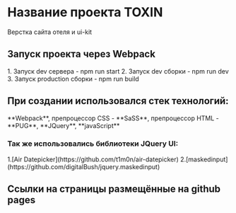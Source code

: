 <h1> Название проекта TOXIN</h1>
  Верстка сайта отеля и ui-kit 
<h2>Запуск проекта через Webpack</h2>
 1. Запуск dev сервера - npm run start
 2. Запуск dev сборки - npm run dev
 3. Запуск production сборки - npm run build
 <h2>При создании использовался стек технологий:</h2>
   **Webpack**, препроцессор CSS - **SaSS**, препроцессор HTML - **PUG**, **JQuery**, **javaScript**
 <h3>Так же использовались библиотеки JQuery UI:</h3>
 1.[Air Datepicker](https://github.com/t1m0n/air-datepicker)
 2.[maskedinput](https://github.com/digitalBush/jquery.maskedinput)
<h2>Ссылки на страницы размещённые на github pages</h2>
